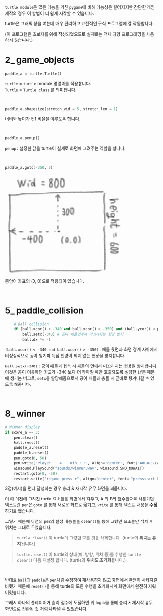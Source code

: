 `turtle module`은 많은 기능을 가진 `pygame`에 비해 기능성은 떨어지지만 간단한 게임 제작의 경우 이 방법이 더 쉽게 시작할 수 있습니다.

turtle은 그래픽 창을 여는데 매우 편리하고 고전적인 구식 프로그램에 잘 작동합니다.

(이 프로그램은 초보자를 위해 작성되었으므로 실제로는 객체 지향 프로그래밍을 사용하지 않습니다.)

# **2_ game_objects**
```python
paddle_a = turtle.Turtle()
```
`turtle` = `turtle` module 명렁어를 적용합니다.  
`Turtle` = `Turtle class` 를 의미합니다.

<br>

```python
paddle_a.shapesize(stretch_wid = 5, stretch_len = 1)
```
너비와 높이가 5:1 비율을 이루도록 합니다.

<br>

```python
paddle_a.penup()
```
`penup` : 설정한 값을 turtle이 실제로 화면에 그려주는 역할을 합니다.

<br>


```python
paddle_a.goto(-350, 0)
```
![sd](info\screen.jpg)  
중앙이 좌표의 (0, 0)으로 적용되어 있습니다.

<br>

# **5_ paddle_collision**
```python
    # Ball collision
    if (ball.xcor() < -340 and ball.xcor() > -350) and (ball.ycor() < paddle_a.ycor() + 55 and ball.ycor() > paddle_a.ycor() - 55):
        ball.setx(-340) # 공이 패들면에서 미끄러지는 현상 방지
        ball.dx *= -1
```
`(ball.xcor() < -340 and ball.xcor() > -350)` : 패들 뒷면과 화면 경계 사이에서 비정상적으로 공이 튕기며 득점 반영이 되지 않는 현상을 방지합니다.

`ball.setx(-340)` : 공이 패들과 접촉 시 패들의 면에서 미끄러지는 현상을 방지합니다. 이것은 공이 이동하던 좌표가 -340 보다 더 작아질 때만 호출되도록 설정한 `if`문 때문에 생기는 버그로, `setx`를 할당해줌으로서 공이 패들과 충돌 시 곧바로 튕겨나갈 수 있도록 해줍니다.

<br>

# **8_ winner**
```python
# Winner display
if score_a == 3:
    pen.clear()
    ball.reset()
    paddle_a.reset()
    paddle_b.reset()
    pen.goto(0, 50)
    pen.write("Player    A    Win ! !", align="center", font("ARCADECLASSIC", 50, "normal"))
    winsound.PlaySound("sounds/winner.wav", winsound.SND_NOWAIT)
    restart.goto(0, -50)
    restart.write("regame press r", align="center", font=("pressstart k", 25, "normal")
```
3점(예시)을 먼저 달성하는 경우 승리 & 재시작 유무 화면을 띄웁니다.

이 때 이전에 그려진 turtle 요소들을 화면에서 지우고, A 와 B의 점수판으로 사용되던 텍스트란 `pen`은 `goto` 를 통해 새로운 좌표로 옮기고, `write` 를 통해 텍스트 내용을 **수정**하기로 했습니다.

그렇기 때문에 이전의 `pen`의 설정 내용들을 `clear()`를 통해 그렸던 요소들만 삭제 후 위치는 그대로 두었습니다.
>`turtle.clear()` 이 turtle이 그렸던 모든 것을 삭제합니다. (turtle의 **위치는 유지**됩니다.)

>`turtle.reset()` 이 turtle의 상태(예: 방향, 위치 등)를 수행한 `turtle clear()` 다음 재설정 합니다. (turtle의 **위치도 초기화**됩니다.)

<br>

반대로 `ball`과 `paddle`은 `pen`처럼 수정하여 재사용하지 않고 화면에서 완전히 사라지길 바랬기 때문에 `reset()`을 통해 turtle의 모든 수행을 초기화시켜 화면에서 완전히 지워버렸습니다.

그래서 하나의 플레이어가 승리 점수에 도달하면 위 logic을 통해 승리 & 재시작 유무 화면으로 전환된 것 처럼 나타낼 수 있었습니다.